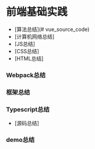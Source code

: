 # 前端基础实践
- [算法总结](# vue_source_code)
- [计算机网络总结]
- [JS总结]
- [CSS总结]
- [HTML总结]
### Webpack总结
### 框架总结
### Typescript总结
- [源码总结]
### demo总结